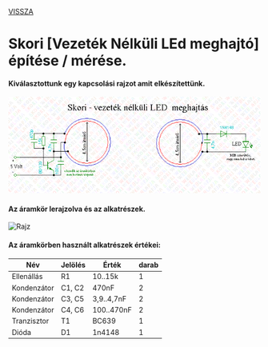 [VISSZA](https://matyasszabolcsik.github.io/portfolio/)
# Skori [Vezeték Nélküli LEd meghajtó] építése / mérése.

#### Kiválasztottunk egy kapcsolási rajzot amit elkészítettünk.
![Rajz](Wireless-led.gif "Lerajzolt rajz és az alkatrészek")

#### Az áramkör lerajzolva és az alkatrészek.
![Rajz](20230209_142558.jpg "Lerajzolt rajz és az alkatrészek")

#### Az áramkörben használt alkatrészek értékei:

|Név|Jelölés|Érték|darab|
|----|----|----|----|
|Ellenállás|R1|10..15k|1|
|Kondenzátor|C1, C2|470nF|2|
|Kondenzátor|C3, C5|3,9..4,7nF|2|
|Kondenzátor|C4, C6|100..470nF|2|
|Tranzisztor|T1|BC639|1|
|Dióda|D1|1n4148|1|
